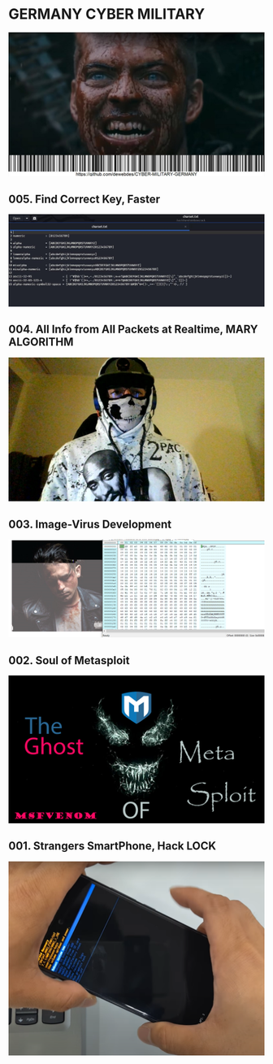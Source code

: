 
<h1>GERMANY CYBER MILITARY</h1>
<img alt="CYBER-MILITARY-GERMANY" src="https://github.com/dewebdes/CYBER-MILITARY-GERMANY/blob/master/gcm.jpeg" >

<p>
<h2>005. Find Correct Key, Faster</h2>
<a href="https://github.com/dewebdes/CYBER-MILITARY-GERMANY/blob/master/Penetration%20Testing">
<img src="https://github.com/dewebdes/CYBER-MILITARY-GERMANY/blob/master/Penetration%20Testing/pass.jpeg">
  </a>
</p>

<p>
<h2>004. All Info from All Packets at Realtime, MARY ALGORITHM</h2>
<a href="https://github.com/dewebdes/CYBER-MILITARY-GERMANY/blob/master/Network%20Traf%EF%AC%81c%20Analysis/Python">
<img src="https://github.com/dewebdes/CYBER-MILITARY-GERMANY/blob/master/Network%20Traf%EF%AC%81c%20Analysis/Python/mary.jpeg">
  </a>
</p>

<p>
<h2>003. Image-Virus Development</h2>
<a href="https://github.com/dewebdes/CYBER-MILITARY-GERMANY/blob/master/Antivirus%20Evasion/Image%20Virus" >
<img src="https://github.com/dewebdes/CYBER-MILITARY-GERMANY/blob/master/Antivirus%20Evasion/Image%20Virus/hex003.PNG" />
</a>
</p>

<p>
<h2>002. Soul of Metasploit</h4>
<a href="https://github.com/dewebdes/CYBER-MILITARY-GERMANY/blob/master/Metasploit/msfvenom">
<img src="https://github.com/dewebdes/CYBER-MILITARY-GERMANY/blob/master/Metasploit/msfvenom/msfvenom.jpg" />
</a>
</p>

<p>
<h2>001. Strangers SmartPhone, Hack LOCK</h4>
<a href="https://github.com/dewebdes/CYBER-MILITARY-GERMANY/blob/master/smartphone/lock/hack">
<img src="https://github.com/dewebdes/CYBER-MILITARY-GERMANY/blob/master/smartphone/lock/hack/mob008.PNG" />
</a>
</p>

